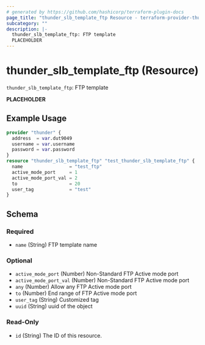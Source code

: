 ```yaml
---
# generated by https://github.com/hashicorp/terraform-plugin-docs
page_title: "thunder_slb_template_ftp Resource - terraform-provider-thunder"
subcategory: ""
description: |-
  thunder_slb_template_ftp: FTP template
  PLACEHOLDER
---
```


# thunder_slb_template_ftp (Resource)

`thunder_slb_template_ftp`: FTP template

__PLACEHOLDER__

## Example Usage

```terraform
provider "thunder" {
  address  = var.dut9049
  username = var.username
  password = var.password
}
resource "thunder_slb_template_ftp" "test_thunder_slb_template_ftp" {
  name                 = "test_ftp"
  active_mode_port     = 1
  active_mode_port_val = 2
  to                   = 20
  user_tag             = "test"
}
```

<!-- schema generated by tfplugindocs -->
## Schema

### Required

- `name` (String) FTP template name

### Optional

- `active_mode_port` (Number) Non-Standard FTP Active mode port
- `active_mode_port_val` (Number) Non-Standard FTP Active mode port
- `any` (Number) Allow any FTP Active mode port
- `to` (Number) End range of FTP Active mode port
- `user_tag` (String) Customized tag
- `uuid` (String) uuid of the object

### Read-Only

- `id` (String) The ID of this resource.


